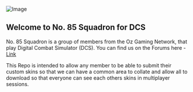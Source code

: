 ![Image](https://www.ozgamingnetwork.com.au/forums/uploads/monthly_2018_05/1060057064_85thSQNDraft.png.145fd2e7a23cf1f9e5b37468e1b6c40e.png)
## Welcome to No. 85 Squadron for DCS

No. 85 Squadron is a group of members from the Oz Gaming Network, that play Digital Combat Simulator (DCS).
You can find us on the Forums here - [Link](https://www.ozgamingnetwork.com.au/forums/)

This Repo is intended to allow any member to be able to submit their custom skins so that we can have a common area to collate and allow all to download so that everyone can see each others skins in multiplayer sessions.
